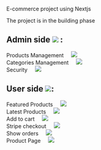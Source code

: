 E-commerce project using Nextjs <br />

The project is in the building phase <br />

## Admin side ![](https://geps.dev/progress/55) :
Products Management  &nbsp; &nbsp;    ![](https://geps.dev/progress/100) <br />
Categories Management  &nbsp; &nbsp;   ![](https://geps.dev/progress/65) <br />
Security  &nbsp; &nbsp;   ![](https://geps.dev/progress/0) <br />

## User side ![](https://geps.dev/progress/0):  <br />
Featured Products &nbsp; &nbsp; ![](https://geps.dev/progress/0)  <br />
Latest Products   &nbsp; &nbsp;  ![](https://geps.dev/progress/0)  <br />
Add to cart   &nbsp; &nbsp;  ![](https://geps.dev/progress/0)  <br />
Stripe checkout  &nbsp; &nbsp;   ![](https://geps.dev/progress/0)  <br />
Show orders &nbsp; &nbsp;    ![](https://geps.dev/progress/0)  <br />
Product Page   &nbsp; &nbsp;  ![](https://geps.dev/progress/0)  <br />



